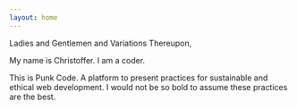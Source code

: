 ```yaml
---
layout: home
---
```

Ladies and Gentlemen and Variations Thereupon,

My name is Christoffer. I am a coder.

This is Punk Code. A platform to present practices for sustainable and ethical web development. I would not be so bold to assume these practices are the best.